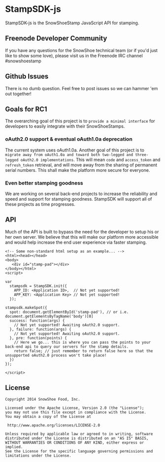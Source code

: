 # StampSDK-js

StampSDK-js is the SnowShoeStamp JavaScript API for stamping. 

## Freenode Developer Community

If you have any questions for the SnowShoe technical team (or if you'd just like to show some love), please visit us in the Freenode IRC channel #snowshoestamp

## Github Issues

There is no dumb question. Feel free to post issues so we can hammer 'em out together!

## Goals for RC1

The overarching goal of this project is to `provide a minimal interface` for developers to easily integrate with their SnowShoeStamps.

### oAuth2.0 support & eventual oAuth1.0a deprecation

The current system uses oAuth1.0a. Another goal of this project is to `migrate away from oAuth1.0a and toward both two-legged and three-legged oAuth2.0 implementations`. This will mean `code` and `access_token` and `refresh_token` retrieval, and will move away from the sharing of permanent serial numbers. This shall make the platform more secure for everyone.

### Even better stamping goodness

We are working on several back-end projects to increase the reliability and speed and support for stamping goodness. StampSDK will support all of these projects as time progresses.

## API

Much of the API is built to bypass the need for the developer to setup his or her own server. We believe that this will make our platform more accessible and would help increase the end user experience via faster stamping.

```
<!-- Some non-standard html setup as an example... -->
<html><head></head>
<body>
   <div id="stamp-pad"></div>
</body></html>
<script>

var 
  stampsdk = StampSDK.init({
    APP_ID: <Application ID>,  // Not yet supported!
    APP_KEY: <Application Key> // Not yet supported!
  });
  
stampsdk.makeSpot({
  spot: document.getElementById('stamp-pad'), // or i.e. document.getElementsByTagName('body')[0] 
  success: function(args) {
    // Not yet supported! Awaiting oAuth2.0 support.
  }, failure: function(args) {
    // Not yet supported! Awaiting oAuth2.0 support.
  }, pre: function(points) {
    // Here we go... this is where you can pass the points to your back-end api to query our servers for the stamp details.
    return false; // just remember to return false here so that the unsupported oAuth2.0 process won't take place!
  })
});

</script>
```

## License 

```
Copyright 2014 SnowShoe Food, Inc.

Licensed under the Apache License, Version 2.0 (the "License");
you may not use this file except in compliance with the License.
You may obtain a copy of the License at

 http://www.apache.org/licenses/LICENSE-2.0

Unless required by applicable law or agreed to in writing, software
distributed under the License is distributed on an "AS IS" BASIS,
WITHOUT WARRANTIES OR CONDITIONS OF ANY KIND, either express or implied.
See the License for the specific language governing permissions and
limitations under the License.
```
